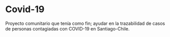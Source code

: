 # Covid-19

Proyecto comunitario que tenía como fin; ayudar en la trazabilidad de casos de personas contagiadas con COVID-19 en Santiago-Chile.
